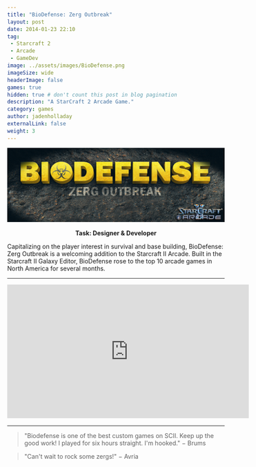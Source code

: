 ```yaml
---
title: "BioDefense: Zerg Outbreak"
layout: post
date: 2014-01-23 22:10
tag:
 - Starcraft 2
 - Arcade
 - GameDev
image: ../assets/images/BioDefense.png
imageSize: wide
headerImage: false
games: true
hidden: true # don't count this post in blog pagination
description: "A StarCraft 2 Arcade Game."
category: games
author: jadenholladay
externalLink: false
weight: 3
---
```


![Screenshot](../assets/images/BioDefense.png)
**<center>Task: Designer & Developer</center>**

Capitalizing on the player interest in survival and base building, BioDefense: Zerg Outbreak is a welcoming addition to the Starcraft II Arcade. Built in the Starcraft II Galaxy Editor, BioDefense rose to the top 10 arcade games in North America for several months.

---
<center><iframe width="560" height="310" src="https://www.youtube.com/embed/vwTHuE30juw" frameborder="0" allowfullscreen></iframe></center>

---

> "Biodefense is one of the best custom games on SCII. Keep up the good work! I played for six hours straight. I'm hooked."
> − Brums

> "Can't wait to rock some zergs!"
> − Avria
